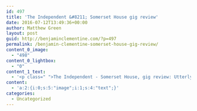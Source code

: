 ```yaml
---
id: 497
title: 'The Independent &#8211; Somerset House gig review'
date: 2016-07-12T13:49:36+00:00
author: Matthew Green
layout: post
guid: http://benjaminclementine.com/?p=497
permalink: /benjamin-clementine-somerset-house-gig-review/
content_0_image:
  - "498"
content_0_lightbox:
  - "0"
content_1_text:
  - '<p class=" ">The Independent - Somerset House, gig review: Utterly transfixing. So magnificent he elicits audible gasps. Read the full review <a href="http://www.independent.co.uk/arts-entertainment/music/reviews/benjamin-clementine-somerset-house-gig-review-utterly-transfixing-a7131321.html">HERE</a>.</p>'
content:
  - 'a:2:{i:0;s:5:"image";i:1;s:4:"text";}'
categories:
  - Uncategorized
---
```

